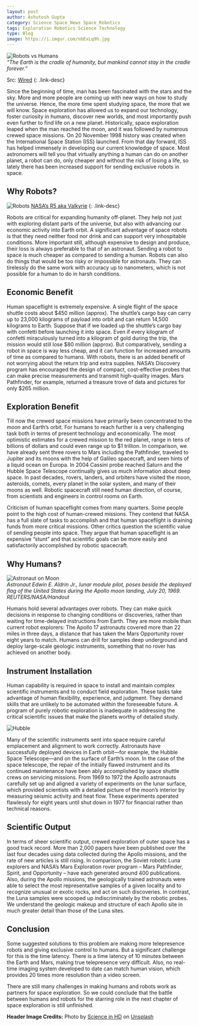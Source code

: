 ```yaml
---
layout: post
author: Ashutosh Gupta
category: Science Space_News Space_Robotics
tags: Exploration Robotics Science Technology
type: Blog
image: https://i.imgur.com/nbExLq9h.jpg
---
```


![Robots vs Humans](https://i.imgur.com/SomxnJ5h.png)\
*“The Earth is the cradle of humanity, but mankind cannot stay in the cradle forever.”*

Src: [Wired](https://www.wired.com/images_blogs/wiredscience/2012/04/humansrobots.jpg)
{: .link-desc}

Since the beginning of time, man has been fascinated with the stars and the sky. More and more people are coming up with new ways on how to study the universe. Hence, the more time spent studying space, the more that we will know. Space exploration has allowed us to expand our technology, foster curiosity in humans, discover new worlds, and most importantly push even further to find life on a new planet. Historically, space exploration leaped when the man reached the moon, and it was followed by numerous crewed space missions. On 20 November 1998 history was created when the International Space Station (ISS) launched. From that day forward, ISS has helped immensely in developing our current knowledge of space. Most astronomers will tell you that virtually anything a human can do on another planet, a robot can do, only cheaper and without the risk of losing a life, so lately there has been increased support for sending exclusive robots in space.

## Why Robots?

![Robots](https://i.imgur.com/r4G1sK0l.jpg)
[NASA’s R5 aka Valkyrie](https://www.nasa.gov/feature/r5/)
{: .link-desc}

Robots are critical for expanding humanity off-planet. They help not just with exploring distant parts of the universe, but also with advancing our economic activity into Earth orbit. A significant advantage of space robots is that they need neither food nor drink and can support very inhospitable conditions. More important still, although expensive to design and produce, their loss is always preferable to that of an astronaut. Sending a robot to space is much cheaper as compared to sending a human. Robots can also do things that would be too risky or impossible for astronauts. They can tirelessly do the same work with accuracy up to nanometers, which is not possible for a human to do in harsh conditions.

## Economic Benefit

Human spaceflight is extremely expensive. A single flight of the space shuttle costs about $450 million (approx). The shuttle’s cargo bay can carry up to 23,000 kilograms of payload into orbit and can return 14,500 kilograms to Earth. Suppose that if we loaded up the shuttle’s cargo bay with confetti before launching it into space. Even if every kilogram of confetti miraculously turned into a kilogram of gold during the trip, the mission would still lose $80 million (approx). But comparatively, sending a robot in space is way less cheap, and it can function for increased amounts of time as compared to humans. With robots, there is an added benefit of not worrying about the return trip and extra supplies. NASA’s Discovery program has encouraged the design of compact, cost-effective probes that can make precise measurements and transmit high-quality images. Mars Pathfinder, for example, returned a treasure trove of data and pictures for only $265 million.

## Exploration Benefit

Till now the crewed space missions have primarily been concentrated to the moon and Earth’s orbit. For humans to reach further is a very challenging task both in terms of present technology and economically. The most optimistic estimates for a crewed mission to the red planet, range in tens of billions of dollars and could even range up to $1 trillion. In comparison, we have already sent three rovers to Mars including the Pathfinder, traveled to Jupiter and its moons with the help of Galileo spacecraft, and seen hints of a liquid ocean on Europa. In 2004 Cassini probe reached Saturn and the Hubble Space Telescope continually gives us much information about deep space. In past decades, rovers, landers, and orbiters have visited the moon, asteroids, comets, every planet in the solar system, and many of their moons as well. Robotic spacecraft still need human direction, of course, from scientists and engineers in control rooms on Earth.

Criticism of human spaceflight comes from many quarters. Some people point to the high cost of human-crewed missions. They contend that NASA has a full slate of tasks to accomplish and that human spaceflight is draining funds from more critical missions. Other critics question the scientific value of sending people into space. They argue that human spaceflight is an expensive “stunt” and that scientific goals can be more easily and satisfactorily accomplished by robotic spacecraft.

## Why Humans?

![Astronaut on Moon](https://i.imgur.com/OuD5ofel.png)\
*Astronaut Edwin E. Aldrin Jr., lunar module pilot, poses beside the deployed flag of the United States during the Apollo moon landing, July 20, 1969.*\
*REUTERS/NASA/Handout*

Humans hold several advantages over robots. They can make quick decisions in response to changing conditions or discoveries, rather than waiting for time-delayed instructions from Earth. They are more mobile than current robot explorers: The Apollo 17 astronauts covered more than 22 miles in three days, a distance that has taken the Mars Opportunity rover eight years to match. Humans can drill for samples deep underground and deploy large-scale geologic instruments, something that no rover has achieved on another body.

## Instrument Installation

Human capability is required in space to install and maintain complex scientific instruments and to conduct field exploration. These tasks take advantage of human flexibility, experience, and judgment. They demand skills that are unlikely to be automated within the foreseeable future. A program of purely robotic exploration is inadequate in addressing the critical scientific issues that make the planets worthy of detailed study.

![Hubble](https://i.imgur.com/OlJxZdmh.png)

Many of the scientific instruments sent into space require careful emplacement and alignment to work correctly. Astronauts have successfully deployed devices in Earth orbit—for example, the Hubble Space Telescope—and on the surface of Earth’s moon. In the case of the space telescope, the repair of the initially flawed instrument and its continued maintenance have been ably accomplished by space shuttle crews on servicing missions. From 1969 to 1972 the Apollo astronauts carefully set up and aligned a variety of experiments on the lunar surface, which provided scientists with a detailed picture of the moon’s interior by measuring seismic activity and heat flow. These experiments operated flawlessly for eight years until shut down in 1977 for financial rather than technical reasons.

## Scientific Output

In terms of sheer scientific output, crewed exploration of outer space has a good track record. More than 2,000 papers have been published over the last four decades using data collected during the Apollo missions, and the rate of new articles is still rising. In comparison, the Soviet robotic Luna explorers and NASA’s Mars Exploration rover program – Mars Pathfinder, Spirit, and Opportunity – have each generated around 400 publications. Also, during the Apollo missions, the geologically trained astronauts were able to select the most representative samples of a given locality and to recognize unusual or exotic rocks, and act on such discoveries. In contrast, the Luna samples were scooped up indiscriminately by the robotic probes. We understand the geologic makeup and structure of each Apollo site in much greater detail than those of the Luna sites.

## Conclusion

Some suggested solutions to this problem are making more telepresence robots and giving exclusive control to humans. But a significant challenge for this is the time latency. There is a time latency of 10 minutes between the Earth and Mars, making true telepresence very difficult. Also, no real-time imaging system developed to date can match human vision, which provides 20 times more resolution than a video screen.

There are still many challenges in making humans and robots work as partners for space exploration. So we could conclude that the battle between humans and robots for the starring role in the next chapter of space exploration is still unfinished.

**Header Image Credits:** Photo by [Science in HD]("https://unsplash.com/@scienceinhd?utm_source=unsplash&utm_medium=referral&utm_content=creditCopyText") on [Unsplash]("https://unsplash.com/s/photos/robots?utm_source=unsplash&utm_medium=referral&utm_content=creditCopyText")
  